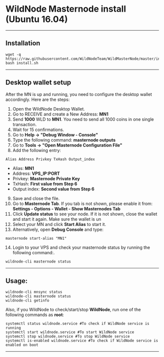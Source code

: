 # WildNode Masternode install (Ubuntu 16.04)
***

## Installation
```
wget -q https://raw.githubusercontent.com/WildNodeTeam/WildMasterNode/master/install.sh
bash install.sh
```
***

## Desktop wallet setup

After the MN is up and running, you need to configure the desktop wallet accordingly. Here are the steps:  
1. Open the WildNode Desktop Wallet.  
2. Go to RECEIVE and create a New Address: **MN1**  
3. Send **1000** WLD to **MN1**. You need to send all 1000 coins in one single transaction.
4. Wait for 15 confirmations.  
5. Go to **Help -> "Debug Window - Console"**  
6. Type the following command: **masternode outputs**
7. Go to  **Tools -> "Open Masternode Configuration File"**
8. Add the following entry:
```
Alias Address Privkey TxHash Output_index
```
* Alias: **MN1**
* Address: **VPS_IP:PORT**
* Privkey: **Masternode Private Key**
* TxHash: **First value from Step 6**
* Output index:  **Second value from Step 6**
9. Save and close the file.
10. Go to **Masternode Tab**. If you tab is not shown, please enable it from: **Settings - Options - Wallet - Show Masternodes Tab**
11. Click **Update status** to see your node. If it is not shown, close the wallet and start it again. Make sure the wallet is un
12. Select your MN and click **Start Alias** to start it.
13. Alternatively, open **Debug Console** and type:
```
masternode start-alias "MN1"
```
14. Login to your VPS and check your masternode status by running the following command:.
```
wildnode-cli masternode status
```
***

## Usage:
```
wildnode-cli mnsync status
wildnode-cli masternode status  
wildnode-cli getinfo
```
Also, if you WildNode to check/start/stop **WildNode**, run one of the following commands as **root**:

```
systemctl status wildnode.service #To check if WildNode service is running  
systemctl start wildnode.service #To start WildNode service  
systemctl stop wildnode.service #To stop WildNode service  
systemctl is-enabled wildnode.service #To check if WildNode service is enabled on boot  
```  
***

